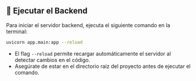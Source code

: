 ## 🚀 Ejecutar el Backend

Para iniciar el servidor backend, ejecuta el siguiente comando en la terminal:

```bash
uvicorn app.main:app --reload
```

- El flag `--reload` permite recargar automáticamente el servidor al detectar cambios en el código.
- Asegúrate de estar en el directorio raíz del proyecto antes de ejecutar el comando.

